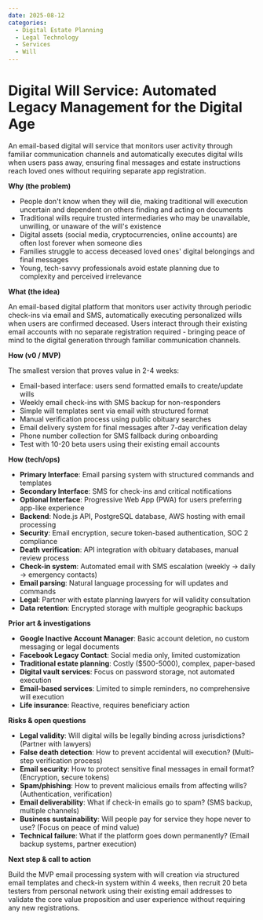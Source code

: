 ```yaml
---
date: 2025-08-12
categories:
  - Digital Estate Planning
  - Legal Technology
  - Services
  - Will
---
```


# Digital Will Service: Automated Legacy Management for the Digital Age

An email-based digital will service that monitors user activity through familiar communication channels and automatically executes digital wills when users pass away, ensuring final messages and estate instructions reach loved ones without requiring separate app registration.

**Why (the problem)**

- People don't know when they will die, making traditional will execution uncertain and dependent on others finding and acting on documents
- Traditional wills require trusted intermediaries who may be unavailable, unwilling, or unaware of the will's existence
- Digital assets (social media, cryptocurrencies, online accounts) are often lost forever when someone dies
- Families struggle to access deceased loved ones' digital belongings and final messages
- Young, tech-savvy professionals avoid estate planning due to complexity and perceived irrelevance

**What (the idea)**

An email-based digital platform that monitors user activity through periodic check-ins via email and SMS, automatically executing personalized wills when users are confirmed deceased. Users interact through their existing email accounts with no separate registration required - bringing peace of mind to the digital generation through familiar communication channels.

**How (v0 / MVP)**

The smallest version that proves value in 2-4 weeks:
- Email-based interface: users send formatted emails to create/update wills
- Weekly email check-ins with SMS backup for non-responders
- Simple will templates sent via email with structured format
- Manual verification process using public obituary searches
- Email delivery system for final messages after 7-day verification delay
- Phone number collection for SMS fallback during onboarding
- Test with 10-20 beta users using their existing email accounts

**How (tech/ops)**

- **Primary Interface**: Email parsing system with structured commands and templates
- **Secondary Interface**: SMS for check-ins and critical notifications
- **Optional Interface**: Progressive Web App (PWA) for users preferring app-like experience
- **Backend**: Node.js API, PostgreSQL database, AWS hosting with email processing
- **Security**: Email encryption, secure token-based authentication, SOC 2 compliance
- **Death verification**: API integration with obituary databases, manual review process
- **Check-in system**: Automated email with SMS escalation (weekly → daily → emergency contacts)
- **Email parsing**: Natural language processing for will updates and commands
- **Legal**: Partner with estate planning lawyers for will validity consultation
- **Data retention**: Encrypted storage with multiple geographic backups

**Prior art & investigations**

- **Google Inactive Account Manager**: Basic account deletion, no custom messaging or legal documents
- **Facebook Legacy Contact**: Social media only, limited customization
- **Traditional estate planning**: Costly ($500-5000), complex, paper-based
- **Digital vault services**: Focus on password storage, not automated execution
- **Email-based services**: Limited to simple reminders, no comprehensive will execution
- **Life insurance**: Reactive, requires beneficiary action

**Risks & open questions**

- **Legal validity**: Will digital wills be legally binding across jurisdictions? (Partner with lawyers)
- **False death detection**: How to prevent accidental will execution? (Multi-step verification process)
- **Email security**: How to protect sensitive final messages in email format? (Encryption, secure tokens)
- **Spam/phishing**: How to prevent malicious emails from affecting wills? (Authentication, verification)
- **Email deliverability**: What if check-in emails go to spam? (SMS backup, multiple channels)
- **Business sustainability**: Will people pay for service they hope never to use? (Focus on peace of mind value)
- **Technical failure**: What if the platform goes down permanently? (Email backup systems, partner execution)

**Next step & call to action**

Build the MVP email processing system with will creation via structured email templates and check-in system within 4 weeks, then recruit 20 beta testers from personal network using their existing email addresses to validate the core value proposition and user experience without requiring any new registrations.
